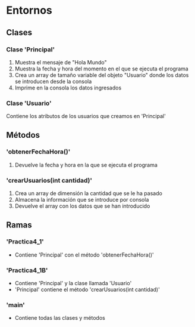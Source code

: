 # Entornos

## Clases
### Clase 'Principal'
1. Muestra el mensaje de "Hola Mundo"
2. Muestra la fecha y hora del momento en el que se ejecuta el programa
3. Crea un array de tamaño variable del objeto "Usuario" donde los datos se introducen desde la consola
4. Imprime en la consola los datos ingresados

### Clase 'Usuario'
Contiene los atributos de los usuarios que creamos en 'Principal'

## Métodos
### 'obtenerFechaHora()'
1. Devuelve la fecha y hora en la que se ejecuta el programa

### 'crearUsuarios(int cantidad)'
1. Crea un array de dimensión la cantidad que se le ha pasado
2. Almacena la información que se introduce por consola
3. Devuelve el array con los datos que se han introducido

## Ramas
### 'Practica4_1'
- Contiene 'Principal' con el método 'obtenerFechaHora()'

### 'Practica4_1B'
- Contiene 'Principal' y la clase llamada 'Usuario'
- 'Principal' contiene el método 'crearUsuarios(int cantidad)'

### 'main'
- Contiene todas las clases y métodos 
